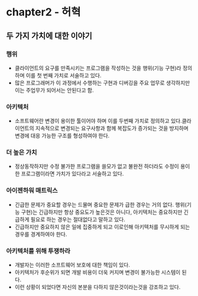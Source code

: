 # chapter2  - 허혁

## 두 가지 가치에 대한 이야기

### 행위
* 클라이언트의 요구를 만족시키는 프로그램을 작성하는 것을 행위(기능 구현)라 정의하며 이를 첫 번째 가치로 서술하고 있다.
* 많은 프로그래머가 이 과정에서 수행하는 구현과 디버깅을 주요 업무로 생각하지만 이는 주업무가 되어서는 안된다고 함.

### 아키텍처
* 소프트웨어란 변경이 용이한 툴이어야 하며 이를 두번째 가치로 정의하고 있다.클라이언트의 지속적으로 변경되는 요구사항과 함께 복잡도가 증가되는 것을 방지하며 변경에 대응 가능한 구조를 형성하여야 한다. 

### 더 높은 가치
* 정상동작하지만 수정 불가한 프로그램을 쓸모가 없고 불완전 하더라도 수정이 용이한 프로그램이라면 가치가 있다라고 서술하고 있다.

### 아이젠하워 매트릭스
* 긴급한 문제가 중요할 경우는 드물며 중요한 문제가 급한 경우는 거의 없다. 행위(기능 구현)는 긴급하지만 항상 중요도가 높은것은 아니다, 아키텍처는 중요하지만 긴급하게 필요로 하는 경우는 절대없다고 말하고 있다.
* 긴급하지만 중요하지 않은 일에 집중하게 되고 이로인해 아키텍처를 무시하게 되는 경우를 경계하여야 한다.

### 아키텍처를 위해 투쟁하라
* 개발자는 이러한 소프트웨어  보호에 대한 책임이 있다.
* 아키텍처가 후순위가 되면 개발 비용이 더욱 커지며 변경이 불가능한 시스템이 된다.
* 이런 상황이 되었다면 자신의 본분을 다하지 않은것이라는것을 강조하고 있다.